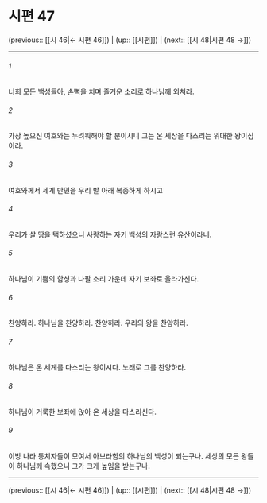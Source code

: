 # 시편 47

(previous:: [[시 46|← 시편 46]]) | (up:: [[시편]]) | (next:: [[시 48|시편 48 →]])

***




###### 1 

너희 모든 백성들아, 손뼉을 치며 즐거운 소리로 하나님께 외쳐라. 



###### 2 

가장 높으신 여호와는 두려워해야 할 분이시니 그는 온 세상을 다스리는 위대한 왕이심이라. 



###### 3 

여호와께서 세계 만민을 우리 발 아래 복종하게 하시고 



###### 4 

우리가 살 땅을 택하셨으니 사랑하는 자기 백성의 자랑스런 유산이라네. 



###### 5 

하나님이 기쁨의 함성과 나팔 소리 가운데 자기 보좌로 올라가신다. 



###### 6 

찬양하라. 하나님을 찬양하라. 찬양하라. 우리의 왕을 찬양하라. 



###### 7 

하나님은 온 세계를 다스리는 왕이시다. 노래로 그를 찬양하라. 



###### 8 

하나님이 거룩한 보좌에 앉아 온 세상을 다스리신다. 



###### 9 

이방 나라 통치자들이 모여서 아브라함의 하나님의 백성이 되는구나. 세상의 모든 왕들이 하나님께 속했으니 그가 크게 높임을 받는구나.

***

(previous:: [[시 46|← 시편 46]]) | (up:: [[시편]]) | (next:: [[시 48|시편 48 →]])
